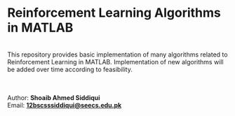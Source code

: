<h1>Reinforcement Learning Algorithms in MATLAB</h1> <br/>
This repository provides basic implementation of many algorithms related to Reinforcement Learning in MATLAB. 
Implementation of new algorithms will be added over time according to feasibility.

<br/><br/> Author: <b>Shoaib Ahmed Siddiqui</b>
<br/> Email: <b>12bscsssiddiqui@seecs.edu.pk</b>